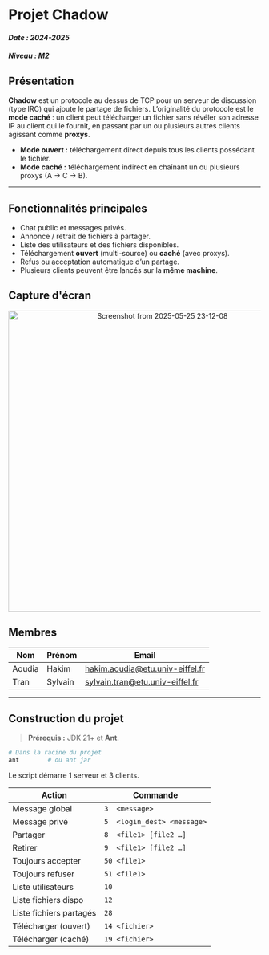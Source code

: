 # Projet **Chadow**

#### *Date : 2024-2025*
#### *Niveau : M2*

## Présentation

**Chadow** est un protocole au dessus de TCP pour un serveur de discussion (type IRC) qui ajoute le partage de fichiers.
L’originalité du protocole est le **mode caché** : un client peut télécharger un fichier sans révéler son adresse IP au client qui le fournit, en passant par un ou plusieurs autres clients agissant comme **proxys**.

- **Mode ouvert :** téléchargement direct depuis tous les clients possédant le fichier.  
- **Mode caché :** téléchargement indirect en chaînant un ou plusieurs proxys (A → C → B).

---

## Fonctionnalités principales

- Chat public et messages privés.
- Annonce / retrait de fichiers à partager.
- Liste des utilisateurs et des fichiers disponibles.
- Téléchargement **ouvert** (multi-source) ou **caché** (avec proxys).
- Refus ou acceptation automatique d’un partage.
- Plusieurs clients peuvent être lancés sur la **même machine**.

## Capture d'écran
<p align="center">
  <img src="https://github.com/user-attachments/assets/510cb061-9e42-4268-adc0-9386c1908951" alt="Screenshot from 2025-05-25 23-12-08" width="600"/>
</p>

## Membres

| Nom    | Prénom  | Email                                                                     |
| ------ | ------- | ------------------------------------------------------------------------- |
| Aoudia | Hakim   | [hakim.aoudia@etu.univ-eiffel.fr](mailto:hakim.aoudia@etu.univ-eiffel.fr) |
| Tran   | Sylvain | [sylvain.tran@etu.univ-eiffel.fr](mailto:sylvain.tran@etu.univ-eiffel.fr) |


---

## Construction du projet

> **Prérequis :** JDK 21+ et **Ant**.

```bash
# Dans la racine du projet
ant        # ou ant jar
```
Le script démarre 1 serveur et 3 clients.

| Action                  | Commande                    |
| ----------------------- | --------------------------- |
| Message global          | `3  <message>`              |
| Message privé           | `5  <login_dest> <message>` |
| Partager                | `8  <file1> [file2 …]`      |
| Retirer                 | `9  <file1> [file2 …]`      |
| Toujours accepter       | `50 <file1>`                |
| Toujours refuser        | `51 <file1>`                |
| Liste utilisateurs      | `10`                        |
| Liste fichiers dispo    | `12`                        |
| Liste fichiers partagés | `28`                        |
| Télécharger (ouvert)    | `14 <fichier>`              |
| Télécharger (caché)     | `19 <fichier>`              |
